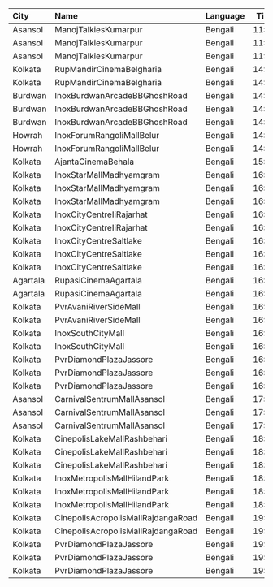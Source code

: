 | City     | Name                               | Language |  Time | Type        | Price | Capacity | Booked |
| :------- | :--------------------------------- | :------- | ----: | :---------- | ----: | -------: | -----: |
| Asansol  | ManojTalkiesKumarpur               | Bengali  | 11:00 | Balcony     |   60₹ |      483 |    411 |
| Asansol  | ManojTalkiesKumarpur               | Bengali  | 11:00 | DressCircle |   70₹ |      113 |     79 |
| Asansol  | ManojTalkiesKumarpur               | Bengali  | 11:00 | RearStall   |   40₹ |      693 |    584 |
| Kolkata  | RupMandirCinemaBelgharia           | Bengali  | 14:10 | Platinum    |  100₹ |       48 |      0 |
| Kolkata  | RupMandirCinemaBelgharia           | Bengali  | 14:10 | Gold        |   80₹ |      102 |     51 |
| Burdwan  | InoxBurdwanArcadeBBGhoshRoad       | Bengali  | 14:30 | Club        |   90₹ |       70 |      0 |
| Burdwan  | InoxBurdwanArcadeBBGhoshRoad       | Bengali  | 14:30 | Executive   |   90₹ |       36 |      0 |
| Burdwan  | InoxBurdwanArcadeBBGhoshRoad       | Bengali  | 14:30 | Royal       |   90₹ |       30 |      0 |
| Howrah   | InoxForumRangoliMallBelur          | Bengali  | 14:40 | Club        |  130₹ |      121 |      0 |
| Howrah   | InoxForumRangoliMallBelur          | Bengali  | 14:40 | Executive   |  130₹ |       69 |      0 |
| Kolkata  | AjantaCinemaBehala                 | Bengali  | 15:05 | Balcony     |  150₹ |      106 |     70 |
| Kolkata  | InoxStarMallMadhyamgram            | Bengali  | 16:00 | Club        |  112₹ |       88 |      0 |
| Kolkata  | InoxStarMallMadhyamgram            | Bengali  | 16:00 | Executive   |  112₹ |       30 |      0 |
| Kolkata  | InoxStarMallMadhyamgram            | Bengali  | 16:00 | Royal       |  140₹ |       43 |      0 |
| Kolkata  | InoxCityCentreIiRajarhat           | Bengali  | 16:00 | Club        |  112₹ |      218 |      0 |
| Kolkata  | InoxCityCentreIiRajarhat           | Bengali  | 16:00 | Executive   |  112₹ |       42 |      0 |
| Kolkata  | InoxCityCentreSaltlake             | Bengali  | 16:00 | DressCircle |  112₹ |      151 |      0 |
| Kolkata  | InoxCityCentreSaltlake             | Bengali  | 16:00 | Galleria    |  112₹ |       36 |      0 |
| Kolkata  | InoxCityCentreSaltlake             | Bengali  | 16:00 | Royale      |  112₹ |       22 |      0 |
| Agartala | RupasiCinemaAgartala               | Bengali  | 16:00 | GoldClass   |  150₹ |      205 |    137 |
| Agartala | RupasiCinemaAgartala               | Bengali  | 16:00 | Recliners   |  350₹ |       16 |      4 |
| Kolkata  | PvrAvaniRiverSideMall              | Bengali  | 16:05 | Classic     |  230₹ |      200 |     19 |
| Kolkata  | PvrAvaniRiverSideMall              | Bengali  | 16:05 | Prime       |  310₹ |       11 |      5 |
| Kolkata  | InoxSouthCityMall                  | Bengali  | 16:05 | Premier     |  150₹ |       34 |      0 |
| Kolkata  | InoxSouthCityMall                  | Bengali  | 16:05 | Silver      |  150₹ |       98 |      0 |
| Kolkata  | PvrDiamondPlazaJassore             | Bengali  | 16:45 | Classic     |  160₹ |      100 |     21 |
| Kolkata  | PvrDiamondPlazaJassore             | Bengali  | 16:45 | Prime       |  220₹ |       11 |      7 |
| Kolkata  | PvrDiamondPlazaJassore             | Bengali  | 16:45 | Recliner    |  420₹ |       12 |      4 |
| Asansol  | CarnivalSentrumMallAsansol         | Bengali  | 17:05 | Premium     |   90₹ |       63 |      0 |
| Asansol  | CarnivalSentrumMallAsansol         | Bengali  | 17:05 | Silver      |   90₹ |      150 |     13 |
| Asansol  | CarnivalSentrumMallAsansol         | Bengali  | 17:05 | Gold        |   90₹ |       43 |     14 |
| Kolkata  | CinepolisLakeMallRashbehari        | Bengali  | 18:25 | Normal      |  150₹ |        3 |      0 |
| Kolkata  | CinepolisLakeMallRashbehari        | Bengali  | 18:25 | Executive   |  150₹ |       49 |      4 |
| Kolkata  | CinepolisLakeMallRashbehari        | Bengali  | 18:25 | Premium     |  150₹ |       29 |     25 |
| Kolkata  | InoxMetropolisMallHilandPark       | Bengali  | 18:40 | Premier     |  112₹ |       36 |      0 |
| Kolkata  | InoxMetropolisMallHilandPark       | Bengali  | 18:40 | Royal       |  300₹ |       14 |      0 |
| Kolkata  | InoxMetropolisMallHilandPark       | Bengali  | 18:40 | Silver      |  112₹ |      125 |      0 |
| Kolkata  | CinepolisAcropolisMallRajdangaRoad | Bengali  | 19:10 | Executive   |  140₹ |       59 |      4 |
| Kolkata  | CinepolisAcropolisMallRajdangaRoad | Bengali  | 19:10 | Premium     |  140₹ |       34 |     30 |
| Kolkata  | PvrDiamondPlazaJassore             | Bengali  | 19:40 | Classic     |  160₹ |      100 |     26 |
| Kolkata  | PvrDiamondPlazaJassore             | Bengali  | 19:40 | Prime       |  220₹ |       11 |      8 |
| Kolkata  | PvrDiamondPlazaJassore             | Bengali  | 19:40 | Recliner    |  420₹ |       12 |      0 |